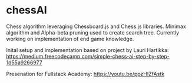 # chessAI

Chess algorithm leveraging Chessboard.js and Chess.js libraries. Minimax algorithm and Alpha-beta pruning used to create search tree. Currently working on implementation of end game knowledge.

Inital setup and implementation based on project by Lauri Hartikka: https://medium.freecodecamp.com/simple-chess-ai-step-by-step-1d55a9266977

Presenation for Fullstack Academy: https://youtu.be/ppzHIZfAstk